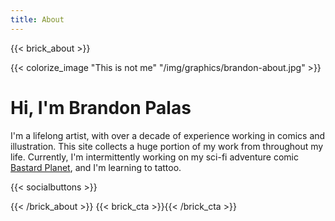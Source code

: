```yaml
---
title: About
---
```

{{< brick_about >}}

{{< colorize_image "This is not me" "/img/graphics/brandon-about.jpg" >}}

# Hi, I'm Brandon Palas

I'm a lifelong artist, with over a decade of experience working in comics and illustration. This site collects a huge portion of my work from throughout my life. Currently, I'm intermittently working on my sci-fi adventure comic [Bastard Planet](https://www.bastardplanet.com), and I'm learning to tattoo. 

{{< socialbuttons >}}

{{< /brick_about >}}
{{< brick_cta >}}{{< /brick_cta >}}

